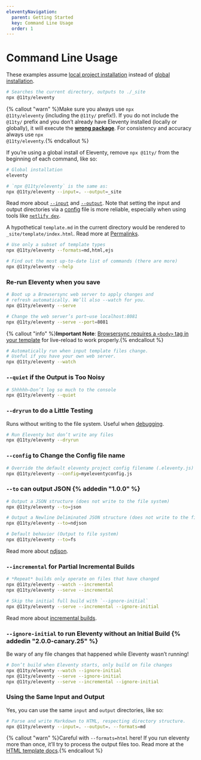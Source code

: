 ```yaml
---
eleventyNavigation:
  parent: Getting Started
  key: Command Line Usage
  order: 1
---
```

# Command Line Usage

These examples assume [local project installation](/docs/getting-started/) instead of [global installation](/docs/global-installation/).

```bash
# Searches the current directory, outputs to ./_site
npx @11ty/eleventy
```

{% callout "warn" %}Make sure you always use <code>npx @11ty/eleventy</code> (including the <code>@11ty/</code> prefix!). If you do not include the <code>@11ty/</code> prefix and you don’t already have Eleventy installed (locally or globally), it will execute the <strong><a href="https://www.npmjs.com/package/eleventy">wrong package</a></strong>. For consistency and accuracy always use <code>npx @11ty/eleventy</code>.{% endcallout %}

If you’re using a global install of Eleventy, remove `npx @11ty/` from the beginning of each command, like so:

```bash
# Global installation
eleventy
```

```bash
# `npx @11ty/eleventy` is the same as:
npx @11ty/eleventy --input=. --output=_site
```

Read more about [`--input`](/docs/config/#input-directory) and [`--output`](/docs/config/#output-directory). Note that setting the input and output directories via a [config](/docs/config/) file is more reliable, especially when using tools like [`netlify dev`](https://docs.netlify.com/cli/get-started/#run-a-local-development-environment).

A hypothetical `template.md` in the current directory would be rendered to `_site/template/index.html`. Read more at [Permalinks](/docs/permalinks/).

```bash
# Use only a subset of template types
npx @11ty/eleventy --formats=md,html,ejs
```

```bash
# Find out the most up-to-date list of commands (there are more)
npx @11ty/eleventy --help
```

### Re-run Eleventy when you save

```bash
# Boot up a Browsersync web server to apply changes and
# refresh automatically. We’ll also --watch for you.
npx @11ty/eleventy --serve
```

```bash
# Change the web server’s port—use localhost:8081
npx @11ty/eleventy --serve --port=8081
```

{% callout "info" %}<strong>Important Note</strong>: <a href="https://browsersync.io/docs/#requirements">Browsersync requires a <code>&lt;body&gt;</code> tag in your template</a> for live-reload to work properly.{% endcallout %}

```bash
# Automatically run when input template files change.
# Useful if you have your own web server.
npx @11ty/eleventy --watch
```

### `--quiet` if the Output is Too Noisy

```bash
# Shhhhh—Don’t log so much to the console
npx @11ty/eleventy --quiet
```

### `--dryrun` to do a Little Testing

Runs without writing to the file system. Useful when [debugging](/docs/debugging/).

```bash
# Run Eleventy but don’t write any files
npx @11ty/eleventy --dryrun
```

### `--config` to Change the Config file name

```bash
# Override the default eleventy project config filename (.eleventy.js)
npx @11ty/eleventy --config=myeleventyconfig.js
```

### `--to` can output JSON {% addedin "1.0.0" %}

```bash
# Output a JSON structure (does not write to the file system)
npx @11ty/eleventy --to=json

# Output a Newline Deliminated JSON structure (does not write to the file system)
npx @11ty/eleventy --to=ndjson

# Default behavior (Output to file system)
npx @11ty/eleventy --to=fs
```

Read more about [ndjson](https://github.com/ndjson/ndjson-spec).


### `--incremental` for Partial Incremental Builds

```bash
# *Repeat* builds only operate on files that have changed
npx @11ty/eleventy --watch --incremental
npx @11ty/eleventy --serve --incremental

# Skip the initial full build with `--ignore-initial`
npx @11ty/eleventy --serve --incremental --ignore-initial
```

Read more about [incremental builds](/docs/usage/incremental/).

### `--ignore-initial` to run Eleventy without an Initial Build {% addedin "2.0.0-canary.25" %}

Be wary of any file changes that happened while Eleventy wasn’t running!

```bash
# Don’t build when Eleventy starts, only build on file changes
npx @11ty/eleventy --watch --ignore-initial
npx @11ty/eleventy --serve --ignore-initial
npx @11ty/eleventy --serve --incremental --ignore-initial
```

### Using the Same Input and Output

Yes, you can use the same `input` and `output` directories, like so:

```bash
# Parse and write Markdown to HTML, respecting directory structure.
npx @11ty/eleventy --input=. --output=. --formats=md
```

{% callout "warn" %}Careful with <code>--formats=html</code> here! If you run eleventy more than once, it’ll try to process the output files too. Read more at the <a href="/docs/languages/html/#using-the-same-input-and-output-directories">HTML template docs</a>.{% endcallout %}

<!--
### Example: Process a Single File

```bash
npx @11ty/eleventy --input=README.md --output=.
```

Writes to `./README/index.html`.
-->
